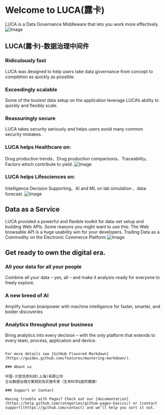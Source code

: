# Welcome to LUCA(露卡) 

LUCA is a Data Governance Middleware that lets you work more effectively.
![Image](https://github.com/restfulsense/restfulsense.github.io/raw/master/luca/images/luca.png)


## LUCA(露卡)-数据治理中间件

### Ridiculously fast
LUCA was designed to help users take data governance from concept to completion as quickly as possible.

### Exceedingly scalable
Some of the busiest data setup on the application leverage LUCA’s ability to quickly and flexibly scale.

### Reassuringly secure
LUCA takes security seriously and helps users avoid many common security mistakes.

### LUCA helps Healthcare on:
Drug production trends、Drug production comparisons、Traceability、Factors which contribute to yield.
![Image](https://github.com/restfulsense/restfulsense.github.io/blob/master/luca/images/product_7.png)

### LUCA helps Lifesciences on:
Intelligence Decision Supporting、AI and ML on lab simulation 、data forecast.
![Image](https://github.com/restfulsense/restfulsense.github.io/blob/master/luca/images/product_6.png)

## Data as a Service
LUCA provided a powerful and flexible toolkit for data-set setup and building Web APIs. 
Some reasons you might want to use this: 
The Web browsable API is a huge usability win for your developers. 
Trading Data as a Commodity on the Electronic Commerce Platform
![Image](https://github.com/restfulsense/restfulsense.github.io/blob/master/luca/images/product_4.png)

## Get ready to own the digital era.
### All your data for all your people
Combine all your data – yes, all – and make it analysis-ready for everyone to freely explore.

### A new breed of AI
Amplify human brainpower with machine intelligence for faster, smarter, and bolder discoveries

### Analytics throughout your business
Bring analytics into every decision – with the only platform that extends to every team, process, application and device.
```

For more details see [GitHub Flavored Markdown](https://guides.github.com/features/mastering-markdown/).

### About us

中国-贝宣信息科技(上海)有限公司
企业数据治理方案规划及实施专家（生命科学&医药健康）

### Support or Contact

Having trouble with Pages? Check out our [documentation](https://help.github.com/categories/github-pages-basics/) or [contact support](https://github.com/contact) and we’ll help you sort it out.
